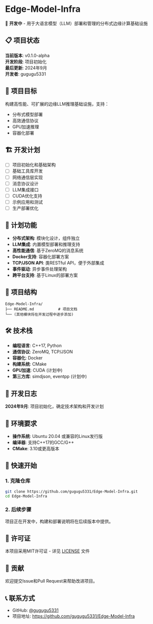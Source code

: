 # Edge-Model-Infra

🚧 **开发中** - 用于大语言模型（LLM）部署和管理的分布式边缘计算基础设施

## 📋 项目状态

**当前版本**: v0.1.0-alpha  
**开发阶段**: 项目初始化  
**最后更新**: 2024年9月  
**开发者**: gugugu5331

## 🎯 项目目标

构建高性能、可扩展的边缘LLM推理基础设施，支持：

- 分布式模型部署
- 高效通信协议  
- GPU加速推理
- 容器化部署

## 🏗️ 开发计划

- [ ] 项目初始化和基础架构
- [ ] 基础工具库开发
- [ ] 网络通信层实现
- [ ] 消息协议设计
- [ ] LLM集成接口
- [ ] CUDA优化支持
- [ ] 示例应用和测试
- [ ] 生产部署优化

## 🚀 计划功能

- **分布式架构**: 模块化设计，组件独立
- **LLM集成**: 内置模型部署和推理支持
- **高性能通信**: 基于ZeroMQ的消息系统
- **Docker支持**: 容器化部署方案
- **TCP/JSON API**: 类RESTful API，便于外部集成
- **事件驱动**: 异步事件处理架构
- **跨平台支持**: 基于Linux的部署方案

## 📁 项目结构

```
Edge-Model-Infra/
├── README.md           # 项目文档
└── (其他模块将在开发过程中逐步添加)
```

## 🛠️ 技术栈

- **编程语言**: C++17, Python
- **通信协议**: ZeroMQ, TCP/JSON
- **容器化**: Docker
- **构建系统**: CMake
- **GPU加速**: CUDA (计划中)
- **第三方库**: simdjson, eventpp (计划中)

## 📝 开发日志

**2024年9月**: 项目初始化，确定技术架构和开发计划

## 🔧 环境要求

- **操作系统**: Ubuntu 20.04 或兼容的Linux发行版
- **编译器**: 支持C++17的GCC/G++
- **CMake**: 3.10或更高版本

## 🚀 快速开始

### 1. 克隆仓库
```bash
git clone https://github.com/gugugu5331/Edge-Model-Infra.git
cd Edge-Model-Infra
```

### 2. 后续步骤
项目正在开发中，构建和部署说明将在后续版本中提供。

## 📄 许可证

本项目采用MIT许可证 - 详见 [LICENSE](LICENSE) 文件

## 👥 贡献

欢迎提交Issue和Pull Request来帮助改进项目。

## 📞 联系方式

- GitHub: [@gugugu5331](https://github.com/gugugu5331)
- 项目地址: https://github.com/gugugu5331/Edge-Model-Infra
